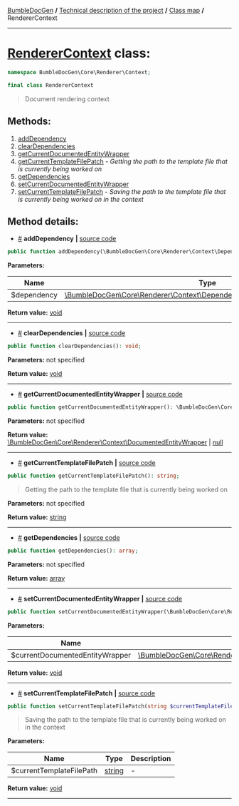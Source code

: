 <!-- {% raw %} -->
<embed> <a href="/docs/readme.md">BumbleDocGen</a> <b>/</b> <a href="/docs/tech/readme.md">Technical description of the project</a> <b>/</b> <a href="/docs/tech/map.md">Class map</a> <b>/</b> RendererContext<hr> </embed>

<h1>
    <a href="https://github.com/bumble-tech/bumble-doc-gen/blob/master/src/Core/Renderer/Context/RendererContext.php#L12">RendererContext</a> class:
</h1>





```php
namespace BumbleDocGen\Core\Renderer\Context;

final class RendererContext
```

<blockquote>Document rendering context</blockquote>







<h2>Methods:</h2>

<ol>
<li>
    <a href="#madddependency">addDependency</a>
    </li>
<li>
    <a href="#mcleardependencies">clearDependencies</a>
    </li>
<li>
    <a href="#mgetcurrentdocumentedentitywrapper">getCurrentDocumentedEntityWrapper</a>
    </li>
<li>
    <a href="#mgetcurrenttemplatefilepatch">getCurrentTemplateFilePatch</a>
    - <i>Getting the path to the template file that is currently being worked on</i></li>
<li>
    <a href="#mgetdependencies">getDependencies</a>
    </li>
<li>
    <a href="#msetcurrentdocumentedentitywrapper">setCurrentDocumentedEntityWrapper</a>
    </li>
<li>
    <a href="#msetcurrenttemplatefilepatch">setCurrentTemplateFilePatch</a>
    - <i>Saving the path to the template file that is currently being worked on in the context</i></li>
</ol>







<h2>Method details:</h2>

<div class='method_description-block'>

<ul>
<li><a name="madddependency" href="#madddependency">#</a>
 <b>addDependency</b>
    <b>|</b> <a href="https://github.com/bumble-tech/bumble-doc-gen/blob/master/src/Core/Renderer/Context/RendererContext.php#L53">source code</a></li>
</ul>

```php
public function addDependency(\BumbleDocGen\Core\Renderer\Context\Dependency\RendererDependencyInterface $dependency): void;
```



<b>Parameters:</b>

<table>
    <thead>
    <tr>
        <th>Name</th>
        <th>Type</th>
        <th>Description</th>
    </tr>
    </thead>
    <tbody>
            <tr>
            <td>$dependency</td>
            <td><a href='https://github.com/bumble-tech/bumble-doc-gen/blob/master/src/Core/Renderer/Context/Dependency/RendererDependencyInterface.php'>\BumbleDocGen\Core\Renderer\Context\Dependency\RendererDependencyInterface</a></td>
            <td>-</td>
        </tr>
        </tbody>
</table>

<b>Return value:</b> <a href='https://www.php.net/manual/en/language.types.void.php'>void</a>


</div>
<hr>
<div class='method_description-block'>

<ul>
<li><a name="mcleardependencies" href="#mcleardependencies">#</a>
 <b>clearDependencies</b>
    <b>|</b> <a href="https://github.com/bumble-tech/bumble-doc-gen/blob/master/src/Core/Renderer/Context/RendererContext.php#L48">source code</a></li>
</ul>

```php
public function clearDependencies(): void;
```



<b>Parameters:</b> not specified

<b>Return value:</b> <a href='https://www.php.net/manual/en/language.types.void.php'>void</a>


</div>
<hr>
<div class='method_description-block'>

<ul>
<li><a name="mgetcurrentdocumentedentitywrapper" href="#mgetcurrentdocumentedentitywrapper">#</a>
 <b>getCurrentDocumentedEntityWrapper</b>
    <b>|</b> <a href="https://github.com/bumble-tech/bumble-doc-gen/blob/master/src/Core/Renderer/Context/RendererContext.php#L43">source code</a></li>
</ul>

```php
public function getCurrentDocumentedEntityWrapper(): \BumbleDocGen\Core\Renderer\Context\DocumentedEntityWrapper|null;
```



<b>Parameters:</b> not specified

<b>Return value:</b> <a href='https://github.com/bumble-tech/bumble-doc-gen/blob/master/src/Core/Renderer/Context/DocumentedEntityWrapper.php'>\BumbleDocGen\Core\Renderer\Context\DocumentedEntityWrapper</a> | <a href='https://www.php.net/manual/en/language.types.null.php'>null</a>


</div>
<hr>
<div class='method_description-block'>

<ul>
<li><a name="mgetcurrenttemplatefilepatch" href="#mgetcurrenttemplatefilepatch">#</a>
 <b>getCurrentTemplateFilePatch</b>
    <b>|</b> <a href="https://github.com/bumble-tech/bumble-doc-gen/blob/master/src/Core/Renderer/Context/RendererContext.php#L32">source code</a></li>
</ul>

```php
public function getCurrentTemplateFilePatch(): string;
```

<blockquote>Getting the path to the template file that is currently being worked on</blockquote>

<b>Parameters:</b> not specified

<b>Return value:</b> <a href='https://www.php.net/manual/en/language.types.string.php'>string</a>


</div>
<hr>
<div class='method_description-block'>

<ul>
<li><a name="mgetdependencies" href="#mgetdependencies">#</a>
 <b>getDependencies</b>
    <b>|</b> <a href="https://github.com/bumble-tech/bumble-doc-gen/blob/master/src/Core/Renderer/Context/RendererContext.php#L58">source code</a></li>
</ul>

```php
public function getDependencies(): array;
```



<b>Parameters:</b> not specified

<b>Return value:</b> <a href='https://www.php.net/manual/en/language.types.array.php'>array</a>


</div>
<hr>
<div class='method_description-block'>

<ul>
<li><a name="msetcurrentdocumentedentitywrapper" href="#msetcurrentdocumentedentitywrapper">#</a>
 <b>setCurrentDocumentedEntityWrapper</b>
    <b>|</b> <a href="https://github.com/bumble-tech/bumble-doc-gen/blob/master/src/Core/Renderer/Context/RendererContext.php#L37">source code</a></li>
</ul>

```php
public function setCurrentDocumentedEntityWrapper(\BumbleDocGen\Core\Renderer\Context\DocumentedEntityWrapper $currentDocumentedEntityWrapper): void;
```



<b>Parameters:</b>

<table>
    <thead>
    <tr>
        <th>Name</th>
        <th>Type</th>
        <th>Description</th>
    </tr>
    </thead>
    <tbody>
            <tr>
            <td>$currentDocumentedEntityWrapper</td>
            <td><a href='https://github.com/bumble-tech/bumble-doc-gen/blob/master/src/Core/Renderer/Context/DocumentedEntityWrapper.php'>\BumbleDocGen\Core\Renderer\Context\DocumentedEntityWrapper</a></td>
            <td>-</td>
        </tr>
        </tbody>
</table>

<b>Return value:</b> <a href='https://www.php.net/manual/en/language.types.void.php'>void</a>


</div>
<hr>
<div class='method_description-block'>

<ul>
<li><a name="msetcurrenttemplatefilepatch" href="#msetcurrenttemplatefilepatch">#</a>
 <b>setCurrentTemplateFilePatch</b>
    <b>|</b> <a href="https://github.com/bumble-tech/bumble-doc-gen/blob/master/src/Core/Renderer/Context/RendererContext.php#L24">source code</a></li>
</ul>

```php
public function setCurrentTemplateFilePatch(string $currentTemplateFilePath): void;
```

<blockquote>Saving the path to the template file that is currently being worked on in the context</blockquote>

<b>Parameters:</b>

<table>
    <thead>
    <tr>
        <th>Name</th>
        <th>Type</th>
        <th>Description</th>
    </tr>
    </thead>
    <tbody>
            <tr>
            <td>$currentTemplateFilePath</td>
            <td><a href='https://www.php.net/manual/en/language.types.string.php'>string</a></td>
            <td>-</td>
        </tr>
        </tbody>
</table>

<b>Return value:</b> <a href='https://www.php.net/manual/en/language.types.void.php'>void</a>


</div>
<hr>

<!-- {% endraw %} -->